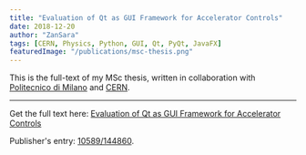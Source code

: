 ```yaml
---
title: "Evaluation of Qt as GUI Framework for Accelerator Controls"
date: 2018-12-20
author: "ZanSara"
tags: [CERN, Physics, Python, GUI, Qt, PyQt, JavaFX]
featuredImage: "/publications/msc-thesis.png"
---
```


This is the full-text of my MSc thesis, written in collaboration with 
[Politecnico di Milano](https://www.polimi.it/) and [CERN](https://home.cern/).

---

Get the full text here: [Evaluation of Qt as GUI Framework for Accelerator Controls](/publications/msc-thesis.pdf)

Publisher's entry: [10589/144860](https://hdl.handle.net/10589/144860).